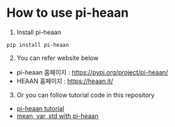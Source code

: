 # How to use pi-heaan
1. Install pi-heaan
```
pip install pi-heaan
```
2. You can refer website below
- pi-heaan 홈페이지 : https://pypi.org/project/pi-heaan/
- HEAAN 홈페이지 : https://heaan.it/

3. Or you can follow tutorial code in this repository
- [pi-heaan tutorial](/code/tutorial.ipynb)
- [mean, var, std with pi-heaan](/code/mvs.ipynb)
